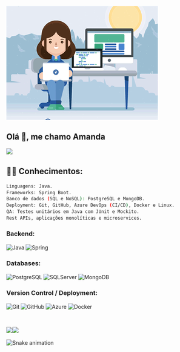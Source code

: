 ![](/developer.gif)

## Olá 🖖, me chamo Amanda

<a href="https://www.linkedin.com/in/amanda-oliveira-campos/" target="_blank"><img src="https://img.shields.io/badge/-LinkedIn-%230077B5?style=for-the-badge&logo=linkedin&logoColor=white" target="_blank"></a>

## 👩‍💻 Conhecimentos:

```bash
Linguagens: Java.
Frameworks: Spring Boot.
Banco de dados (SQL e NoSQL): PostgreSQL e MongoDB.
Deployment: Git, GitHub, Azure DevOps (CI/CD), Docker e Linux.
QA: Testes unitários em Java com JUnit e Mockito.
Rest APIs, aplicações monolíticas e microservices.
```


### Backend:
<p>
  <img align="center" alt="Java" height="50" width="60" src="https://cdn.jsdelivr.net/gh/devicons/devicon/icons/java/java-original-wordmark.svg">
  <img align="center" alt="Spring" height="45" width="55" src="https://cdn.jsdelivr.net/gh/devicons/devicon/icons/spring/spring-original-wordmark.svg">
</p>

### Databases:
<p>
  <img align="center" alt="PostgreSQL" height="50" width="60" src="https://cdn.jsdelivr.net/gh/devicons/devicon/icons/postgresql/postgresql-plain-wordmark.svg">
  <img align="center" alt="SQLServer" height="50" width="60" src="https://cdn.jsdelivr.net/gh/devicons/devicon/icons/microsoftsqlserver/microsoftsqlserver-plain-wordmark.svg">
  <img align="center" alt="MongoDB" height="50" width="60" src="https://cdn.jsdelivr.net/gh/devicons/devicon/icons/mongodb/mongodb-plain-wordmark.svg">
</p>

### Version Control / Deployment:
<p>
  <img align="center" alt="Git" height="45" width="45" src="https://cdn.jsdelivr.net/gh/devicons/devicon/icons/git/git-plain-wordmark.svg">
  <img align="center" alt="GitHub" height="45" width="45" src="https://cdn.jsdelivr.net/gh/devicons/devicon/icons/github/github-original-wordmark.svg">
  <img align="center" alt="Azure" height="50" width="60" src="https://cdn.jsdelivr.net/gh/devicons/devicon/icons/azure/azure-original-wordmark.svg">
  <img align="center" alt="Docker" height="45" width="55" src="https://cdn.jsdelivr.net/gh/devicons/devicon/icons/docker/docker-original-wordmark.svg">
</p>
<br>

![](http://github-profile-summary-cards.vercel.app/api/cards/stats?username=amandaoliveiracampos&theme=nord_dark)![](http://github-profile-summary-cards.vercel.app/api/cards/repos-per-language?username=amandaoliveiracampos&hide=Html&theme=nord_dark)

![Snake animation](https://github.com/amandaoliveiracampos/amandaoliveiracampos/blob/output/github-contribution-grid-snake.svg)
